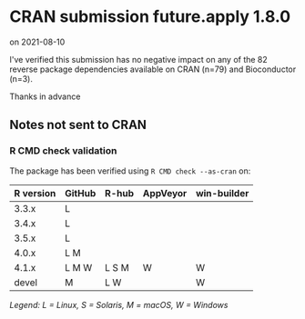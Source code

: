 # CRAN submission future.apply 1.8.0

on 2021-08-10

I've verified this submission has no negative impact on any of the 82 reverse package dependencies available on CRAN (n=79) and Bioconductor (n=3).

Thanks in advance


## Notes not sent to CRAN

### R CMD check validation

The package has been verified using `R CMD check --as-cran` on:

| R version | GitHub | R-hub   | AppVeyor | win-builder |
| --------- | ------ | ------- | -------- | ----------- |
| 3.3.x     | L      |         |          |             |
| 3.4.x     | L      |         |          |             |
| 3.5.x     | L      |         |          |             |
| 4.0.x     | L M    |         |          |             |
| 4.1.x     | L M W  | L S M   | W        | W           |
| devel     |   M    | L     W |          | W           |

_Legend: L = Linux, S = Solaris, M = macOS, W = Windows_
